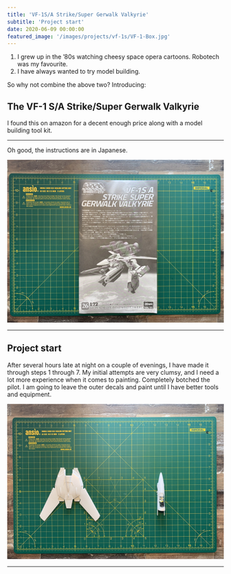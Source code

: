 ```yaml
---
title: 'VF-1S/A Strike/Super Gerwalk Valkyrie'
subtitle: 'Project start'
date: 2020-06-09 00:00:00
featured_image: '/images/projects/vf-1s/VF-1-Box.jpg'
---
```


1. I grew up in the ’80s watching cheesy space opera cartoons. Robotech was my favourite. 
2. I have always wanted to try model building. 

So why not combine the above two? Introducing:

## The VF-1 S/A Strike/Super Gerwalk Valkyrie

I found this on amazon for a decent enough price along with a model building tool kit. 

---

Oh good, the instructions are in Japanese. 

![](/images/projects/vf-1s/VF-1-instructions.jpg)

---

## Project start

After several hours late at night on a couple of evenings, I have made it through steps 1 through 7. My initial attempts are very clumsy, and I need a lot more experience when it comes to painting. Completely botched the pilot. I am going to leave the outer decals and paint until I have better tools and equipment. 

![](/images/projects/vf-1s/VF-1-progress-01.jpg)

---